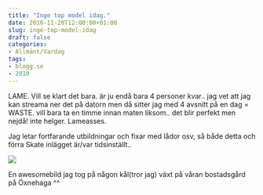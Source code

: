 ```yaml
---
title: "Inge top model idag."
date: 2010-11-20T12:00:00+01:00
slug: inge-top-model-idag
draft: false
categories:
- Allmänt/Vardag
tags:
- blogg.se
- 2010
---
```

LAME. Vill se klart det bara. är ju endå bara 4 personer kvar.. jag vet att jag kan streama ner det på datorn men då sitter jag med 4 avsnitt på en dag = WASTE. vill bara ta en timme innan maten liksom.. det blir perfekt men nejdå! inte helger. Lameasses.  
  
Jag letar fortfarande utbildningar och fixar med lådor osv, så både detta och förra Skate inlägget är/var tidsinställt..  
  
![](/assets/images/blogg.se/img_1752_117933615.jpg)  
  
En awesomebild jag tog på någon kål(tror jag) växt på våran bostadsgård på Öxnehaga ^^
